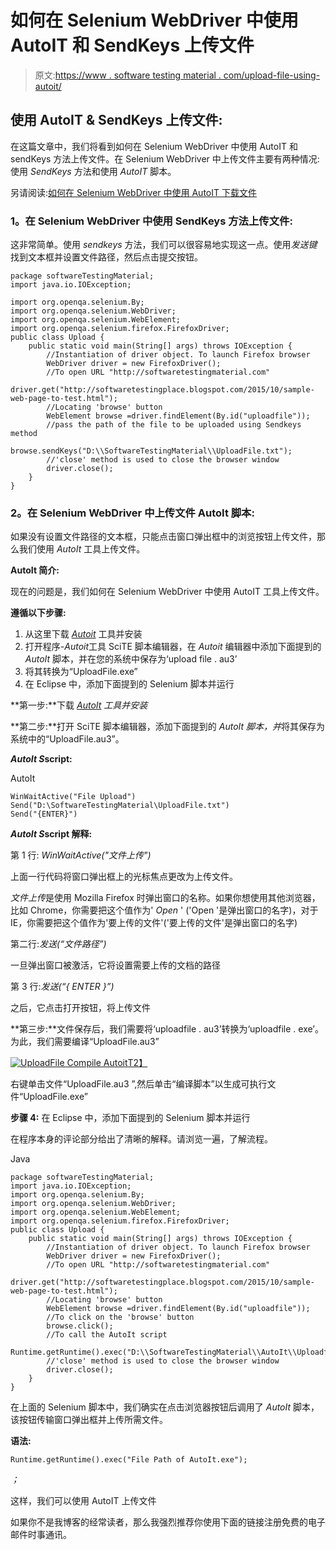 # 如何在 Selenium WebDriver 中使用 AutoIT 和 SendKeys 上传文件

> 原文:[https://www . software testing material . com/upload-file-using-autoit/](https://www.softwaretestingmaterial.com/upload-file-using-autoit/)

## 使用 AutoIT & SendKeys 上传文件:

在这篇文章中，我们将看到如何在 Selenium WebDriver 中使用 AutoIT 和 sendKeys 方法上传文件。在 Selenium WebDriver 中上传文件主要有两种情况:使用 *SendKeys* 方法和使用 *AutoIT* 脚本。

另请阅读:[如何在 Selenium WebDriver 中使用 AutoIT 下载文件](https://www.softwaretestingmaterial.com/download-file-using-autoit/)

### **1。在 Selenium WebDriver 中使用 SendKeys 方法上传文件:**

这非常简单。使用 *sendkeys* 方法，我们可以很容易地实现这一点。使用*发送键*找到文本框并设置文件路径，然后点击提交按钮。

```
package softwareTestingMaterial;
import java.io.IOException;

import org.openqa.selenium.By;
import org.openqa.selenium.WebDriver;
import org.openqa.selenium.WebElement;
import org.openqa.selenium.firefox.FirefoxDriver;
public class Upload {
	public static void main(String[] args) throws IOException {	
		//Instantiation of driver object. To launch Firefox browser
		WebDriver driver = new FirefoxDriver();
		//To open URL "http://softwaretestingmaterial.com"
		driver.get("http://softwaretestingplace.blogspot.com/2015/10/sample-web-page-to-test.html");
		//Locating 'browse' button
		WebElement browse =driver.findElement(By.id("uploadfile"));
		//pass the path of the file to be uploaded using Sendkeys method
		browse.sendKeys("D:\\SoftwareTestingMaterial\\UploadFile.txt");
		//'close' method is used to close the browser window
		driver.close();
	}
}
```

### **2。在 Selenium WebDriver 中上传文件 AutoIt 脚本:**

如果没有设置文件路径的文本框，只能点击窗口弹出框中的浏览按钮上传文件，那么我们使用 *AutoIt* 工具上传文件。

**AutoIt 简介:**

现在的问题是，我们如何在 Selenium WebDriver 中使用 AutoIT 工具上传文件。

**遵循以下步骤:**

1.  从这里下载 [*Autoit*](http://www.autoitscript.com/site/autoit/) 工具并安装
2.  打开程序-*Autoit*工具 SciTE 脚本编辑器，在 *Autoit* 编辑器中添加下面提到的 *AutoIt* 脚本，并在您的系统中保存为‘upload file . au3’
3.  将其转换为“UploadFile.exe”
4.  在 Eclipse 中，添加下面提到的 Selenium 脚本并运行

**第一步:**下载 *[AutoIt](http://www.autoitscript.com/site/autoit/) 工具并安装*

**第二步:**打开 SciTE 脚本编辑器，添加下面提到的 *AutoIt 脚本，并*将其保存为系统中的“UploadFile.au3”。

***AutoIt S*script:**

AutoIt

```
WinWaitActive("File Upload")
Send("D:\SoftwareTestingMaterial\UploadFile.txt")
Send("{ENTER}")
```

***AutoIt S*script 解释:**

第 1 行: *WinWaitActive("文件上传")*

上面一行代码将窗口弹出框上的光标焦点更改为上传文件。

*文件上传*是使用 Mozilla Firefox 时弹出窗口的名称。如果你想使用其他浏览器，比如 Chrome，你需要把这个值作为' *Open* ' ('Open '是弹出窗口的名字)，对于 IE，你需要把这个值作为'要上传的文件'('要上传的文件'是弹出窗口的名字)

第二行:*发送(“文件路径”)*

一旦弹出窗口被激活，它将设置需要上传的文档的路径

第 3 行:*发送(“{ ENTER }”)*

之后，它点击打开按钮，将上传文件

**第三步:**文件保存后，我们需要将‘uploadfile . au3’转换为‘uploadfile . exe’。为此，我们需要编译“UploadFile.au3”

[![UploadFile Compile Autoit](img/ea08bb088e12494096bcea3bff2d0358.png)T2】](https://www.softwaretestingmaterial.com/wp-content/uploads/2017/03/UploadFile-Compile.png)

右键单击文件“UploadFile.au3 ”,然后单击“编译脚本”以生成可执行文件“UploadFile.exe”

**步骤 4:** 在 Eclipse 中，添加下面提到的 Selenium 脚本并运行

在程序本身的评论部分给出了清晰的解释。请浏览一遍，了解流程。

Java

```
package softwareTestingMaterial;
import java.io.IOException;
import org.openqa.selenium.By;
import org.openqa.selenium.WebDriver;
import org.openqa.selenium.WebElement;
import org.openqa.selenium.firefox.FirefoxDriver;
public class Upload {
	public static void main(String[] args) throws IOException {	
		//Instantiation of driver object. To launch Firefox browser
		WebDriver driver = new FirefoxDriver();
		//To open URL "http://softwaretestingmaterial.com"
		driver.get("http://softwaretestingplace.blogspot.com/2015/10/sample-web-page-to-test.html");
		//Locating 'browse' button
		WebElement browse =driver.findElement(By.id("uploadfile"));
		//To click on the 'browse' button
		browse.click();
		//To call the AutoIt script
		Runtime.getRuntime().exec("D:\\SoftwareTestingMaterial\\AutoIt\\Uploadfile.exe");
		//'close' method is used to close the browser window
		driver.close();
	}
}
```

在上面的 Selenium 脚本中，我们确实在点击浏览器按钮后调用了 *AutoIt* 脚本，该按钮传输窗口弹出框并上传所需文件。

**语法:**

```
Runtime.getRuntime().exec("File Path of AutoIt.exe");
```

*；*

这样，我们可以使用 AutoIT 上传文件

如果你不是我博客的经常读者，那么我强烈推荐你使用下面的链接注册免费的电子邮件时事通讯。
